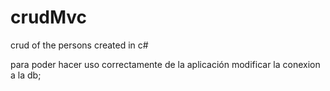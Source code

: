 # crudMvc
crud of the persons created in c#

para poder hacer uso correctamente de la aplicación modificar la conexion a la db;
